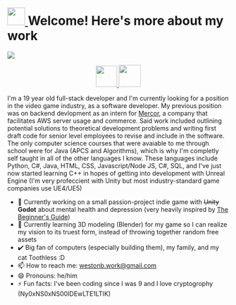 
<!--
**westonbattles/westonbattles** is a ✨ _special_ ✨ repository because its `README.md` (this file) appears on your GitHub profile.
-->
<h1><a href="https://takeb1nzyto.space/" target="_blank"> <img src="https://i.imgur.com/IGvB9zy.png" height = "40"> </a> Welcome! Here's more about my work</h1>
 

<img src="https://i.imgur.com/eLm3dJV.jpg">

<p align="center">
  <a href="https://twitter.com/westonbattles" target="_blank">
    <img src="https://assets.stickpng.com/images/580b57fcd9996e24bc43c53e.png"
       width="48"
       height="48">
  </a>
 
  <a href="https://www.linkedin.com/in/weston-battles-131373219/" target="_blank">
    <img src="https://markinickerson.com/wp-content/uploads/2020/03/linkedin-icon.png"
         width="50"
         height="50">
  </a>
   
</p>


I'm a 19 year old full-stack developer and I'm currently looking for a position in the video game industry, as a software developer. My previous position was on backend devlopment as an intern for [Mercor](https://www.linkedin.com/company/mercor-connect), a company that facilitates AWS server usage and commerce. Said work included outlining potential solutions to theoretical development problems and writing first draft code for senior level employees to revise and include in the software. The only computer science courses that were avaiable to me through school were for Java (APCS and Algorithms), which is why I'm completly self taught in all of the other languages I know. These languages include Python, C#, Java, HTML, CSS, Javascript/Node JS, C#, SQL, and I've just now started learning C++ in hopes of getting into development with Unreal Engine (I'm very profeccient with Unity but most industry-standard game companies use UE4/UE5)

- 🏫 Currently working on a small passion-project indie game with <s>Unity</s> **Godot** about mental health and depression (very heavily inspired by [The Beginner's Guide](https://store.steampowered.com/app/303210/The_Beginners_Guide))
- 👀 Currently learning 3D modeling (Blender) for my game so I can realize my vision to its truest form, instead of throwing together random free assets
- ✔️ Big fan of computers (especially building them), my family, and my cat Toothless :D
- 📫 How to reach me: westonb.work@gmail.com
- 😄 Pronouns: he/him
- ⚡ Fun facts: I've been coding since I was 9 and I love cryptogrophy (Ny0xNS0xNS00IDEwLTE1LTIK)

